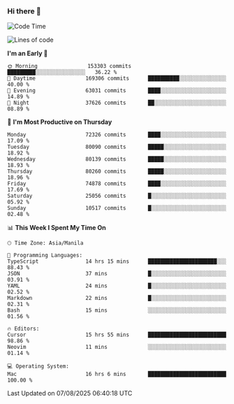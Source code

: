 ### Hi there 👋

<!--START_SECTION:waka-->
![Code Time](http://img.shields.io/badge/Code%20Time-6%2C168%20hrs%2043%20mins-blue)

![Lines of code](https://img.shields.io/badge/From%20Hello%20World%20I%27ve%20Written-144.3%20million%20lines%20of%20code-blue)

**I'm an Early 🐤** 

```text
🌞 Morning                153303 commits      █████████░░░░░░░░░░░░░░░░   36.22 % 
🌆 Daytime                169306 commits      ██████████░░░░░░░░░░░░░░░   40.00 % 
🌃 Evening                63031 commits       ████░░░░░░░░░░░░░░░░░░░░░   14.89 % 
🌙 Night                  37626 commits       ██░░░░░░░░░░░░░░░░░░░░░░░   08.89 % 
```
📅 **I'm Most Productive on Thursday** 

```text
Monday                   72326 commits       ████░░░░░░░░░░░░░░░░░░░░░   17.09 % 
Tuesday                  80090 commits       █████░░░░░░░░░░░░░░░░░░░░   18.92 % 
Wednesday                80139 commits       █████░░░░░░░░░░░░░░░░░░░░   18.93 % 
Thursday                 80260 commits       █████░░░░░░░░░░░░░░░░░░░░   18.96 % 
Friday                   74878 commits       ████░░░░░░░░░░░░░░░░░░░░░   17.69 % 
Saturday                 25056 commits       █░░░░░░░░░░░░░░░░░░░░░░░░   05.92 % 
Sunday                   10517 commits       █░░░░░░░░░░░░░░░░░░░░░░░░   02.48 % 
```


📊 **This Week I Spent My Time On** 

```text
🕑︎ Time Zone: Asia/Manila

💬 Programming Languages: 
TypeScript               14 hrs 15 mins      ██████████████████████░░░   88.43 % 
JSON                     37 mins             █░░░░░░░░░░░░░░░░░░░░░░░░   03.91 % 
YAML                     24 mins             █░░░░░░░░░░░░░░░░░░░░░░░░   02.52 % 
Markdown                 22 mins             █░░░░░░░░░░░░░░░░░░░░░░░░   02.31 % 
Bash                     15 mins             ░░░░░░░░░░░░░░░░░░░░░░░░░   01.56 % 

🔥 Editors: 
Cursor                   15 hrs 55 mins      █████████████████████████   98.86 % 
Neovim                   11 mins             ░░░░░░░░░░░░░░░░░░░░░░░░░   01.14 % 

💻 Operating System: 
Mac                      16 hrs 6 mins       █████████████████████████   100.00 % 
```


 Last Updated on 07/08/2025 06:40:18 UTC
<!--END_SECTION:waka-->


<!--
**rad182/rad182** is a ✨ _special_ ✨ repository because its `README.md` (this file) appears on your GitHub profile.

Here are some ideas to get you started:

- 🔭 I’m currently working on ...
- 🌱 I’m currently learning ...
- 👯 I’m looking to collaborate on ...
- 🤔 I’m looking for help with ...
- 💬 Ask me about ...
- 📫 How to reach me: ...
- 😄 Pronouns: ...
- ⚡ Fun fact: ...
-->
